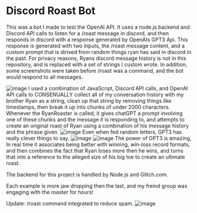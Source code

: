 # Discord Roast Bot
This was a bot I made to test the OpenAI API. It uses a node.js backend and Discord API calls to listen for a /roast message in discord, and then responds in discord with a response generated by OpenAIs GPT3 Api. This response is generated with two inputs, the /roast message content, and a custom prompt that is dirived from random things ryan has said in discord in the past. For privacy reasons, Ryans discord message history is not in this repository, and is replaced with a set of strings I custom wrote. In addition, some screenshots were taken before /roast was a command, and the bot would respond to all messages. 


![image](https://user-images.githubusercontent.com/35940692/232892010-fd9548f6-ffc2-4189-ac85-8f8357cb61df.png)
I used a combination of JavaScript, Discord API calls, and OpenAI API calls to CONSENUALLY collect all of my conversation history with my brother Ryan as a string, clean up that string by removing things like timestamps, then break it up into chunks of under 2000 characters. Whenever the RyanRoaster is called, it gives chatGPT a prompt involving one of these chunks and the message it is responding to, and attempts to create an original roast of Ryan using a combination of his message history and the phrase given. 
![image](https://user-images.githubusercontent.com/35940692/232892019-ae723fb9-a1a1-4d6e-8cea-ab1bf1c51bce.png)
Even when fed random letters, GPT3 has really clever things to say.
![image](https://user-images.githubusercontent.com/35940692/232892043-a088d3df-d9b4-4bf0-9c06-2b00b402f732.png)
![image](https://user-images.githubusercontent.com/35940692/232892075-b885915a-e319-4de0-b046-2eda4d2fc080.png)
The power of GPT3 is amazing, In real time it associates being better with winning, win-loss record formats, and then combines the fact that Ryan loses more then he wins, and turns that into a reference to the alleged size of his big toe to create an ultimate roast.

The backend for this project is handled by Node.js and Glitch.com.

Each example is more jaw dropping then the last, and my freind group was engaging with the roaster for hours!

Update: /roast command integrated to reduce spam. 
![image](https://user-images.githubusercontent.com/35940692/232894543-0fcd8fe5-a9ae-4e9a-a3d6-96da432330a1.png)
